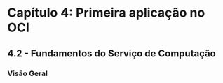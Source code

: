 # Capítulo 4: Primeira aplicação no OCI

## 4.2 - Fundamentos do Serviço de Computação

### __Visão Geral__
